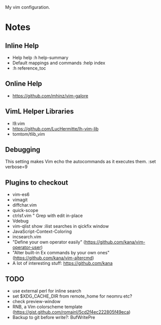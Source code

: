 My vim configuration.

# Notes

## Inline Help
- Help help
:h help-summary
- Default mappings and commands
:help index
- :h reference_toc

## Online Help
- https://github.com/mhinz/vim-galore

## VimL Helper Libraries
- l9.vim
- https://github.com/LucHermitte/lh-vim-lib
- tomtom/tlib_vim

## Debugging
This setting makes Vim echo the autocommands as it executes them.
  :set verbose=9

## Plugins to checkout
- vim-es6
- vimagit
- diffchar.vim
- quick-scope
- ctrlsf.vim " Grep with edit in-place
- Vdebug
- vim-qlist show :ilist searches in qickfix window
- JavaScript-Context-Coloring
- incsearch.vim
- "Define your own operator easily" (https://github.com/kana/vim-operator-user)
- "Alter built-in Ex commands by your own ones" (https://github.com/kana/vim-altercmd)
- A lot of interesting stuff: https://github.com/kana

## TODO
- use external perl for inline search
- set $XDG_CACHE_DIR from remote_home for neomru etc?
- check preview-window
- RNB, a Vim colorscheme template
  (https://gist.github.com/romainl/5cd2f4ec222805f49eca)
- Backup to git before write?: BufWritePre
